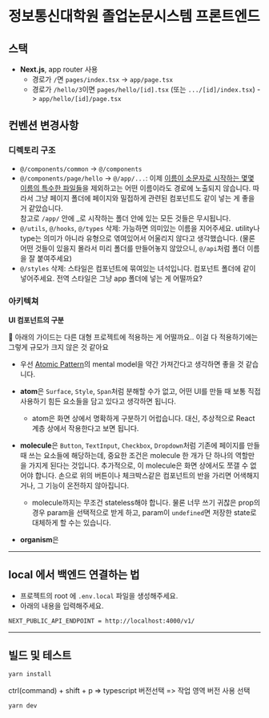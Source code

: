 # 정보통신대학원 졸업논문시스템 프론트엔드

## 스택

- **Next.js**, app router 사용
  - 경로가 `/`면 `pages/index.tsx` -> `app/page.tsx`
  - 경로가 `/hello/3`이면 `pages/hello/[id].tsx` (또는 `.../[id]/index.tsx`) -> `app/hello/[id]/page.tsx`
  
## 컨벤션 변경사항

### 디렉토리 구조

- `@/components/common` -> `@/components`
- `@/components/page/hello` -> `@/app/...`: 이제 [이름이 소문자로 시작하는
  몇몇 이름의 특수한 파일들](https://nextjs.org/docs/app/building-your-application/routing#file-conventions)을
  제외하고는 어떤 이름이라도 경로에 노출되지 않습니다. 따라서 그냥 페이지
  폴더에 페이지와 밀접하게 관련된 컴포넌트도 같이 넣는 게 좋을 거 같았습니다.  
  참고로 `/app/` 안에 _로 시작하는 폴더 안에 있는 모든 것들은 무시됩니다.
- `@/utils`, `@/hooks`, `@/types` 삭제: 가능하면 의미있는 이름을 지어주세요.
  utility나 type는 의미가 아니라 유형으로 엮여있어서 어울리지 않다고
  생각했습니다. (물론 어떤 것들이 있을지 몰라서 미리 폴더를 만들어놓지
  않았으니, `@/api`처럼 폴더 이름을 잘 붙여주세요)
- `@/styles` 삭제: 스타일은 컴포넌트에 묶여있는 녀석입니다. 컴포넌트 폴더에
  같이 넣어주세요. 전역 스타일은 그냥 app 폴더에 넣는 게 어떨까요?

### 아키텍쳐

**UI 컴포넌트의 구분**

🚧 아래의 가이드는 다른 대형 프로젝트에 적용하는 게 어떨까요.. 이걸 다
적용하기에는 그렇게 규모가 크지 않은 것 같아요

- 우선 [Atomic Pattern](https://atomicdesign.bradfrost.com/chapter-2/)의 mental
  model을 약간 가져간다고 생각하면 좋을 것 같습니다.
- **atom**은 `Surface`, `Style`, `Span`처럼 분해할 수가 없고, 어떤 UI를 만들 때
  보통 직접 사용하기 힘든 요소들을 담고 있다고 생각하면 됩니다.

  * atom은 화면 상에서 명확하게 구분하기 어럽습니다. 대신, 추상적으로 React 계층
    상에서 작용한다고 보면 됩니다.
  
- **molecule**은 `Button`, `TextInput`, `Checkbox`, `Dropdown`처럼 기존에 페이지를
  만들 때 쓰는 요소들에 해당하는데, 중요한 조건은 molecule 한 개가 단 하나의
  역할만을 가지게 된다는 것입니다. 추가적으로, 이 molecule은 화면 상에서도 쪼갤
  수 없어야 합니다. 손으로 위의 버튼이나 체크박스같은 컴포넌트의 반을 가리면
  어색해지거나, 그 기능이 온전하지 않아집니다.

  * molecule까지는 무조건 stateless해야 합니다. 물론 너무 쓰기 귀찮은 prop의
    경우 param을 선택적으로 받게 하고, param이 `undefined`면 저장한 state로
    대체하게 할 수는 있습니다.
  
- **organism**은 

---
## local 에서 백엔드 연결하는 법

- 프로젝트의 root 에 `.env.local` 파일을 생성해주세요.
- 아래의 내용을 입력해주세요.

```bash
NEXT_PUBLIC_API_ENDPOINT = http://localhost:4000/v1/
```

---
## 빌드 및 테스트

```bash
yarn install
```

ctrl(command) + shift + p => typescript 버전선택 => 작업 영역 버전 사용 선택

```bash
yarn dev
```